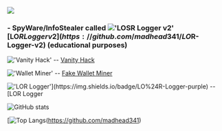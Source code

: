 ![](https://komarev.com/ghpvc/?username=madhead341)

### - SpyWare/InfoStealer called !['LOSR Logger v2'](https://img.shields.io/badge/LO%24R%20Logger-v2-purple) [LO$R Logger v2](https://github.com/madhead341/LO$R-Logger-v2) (educational purposes)
      
!['Vanity Hack'](https://img.shields.io/badge/Vanity%20-Hack-black) -- [Vanity Hack](https://github.com/madhead341/Vanity-Hack)

!['Wallet Miner'](https://img.shields.io/badge/Wallet-Miner-green) -- [Fake Wallet Miner](https://github.com/madhead341/LOSR-Fake-wallet-miner)

!['LO$R Logger'](https://img.shields.io/badge/LO%24R-Logger-purple) -- [LO$R Logger](https://github.com/madhead341/LOSR-Logger)
 
 
![GitHub stats](https://github-readme-stats.vercel.app/api?username=madhead341&theme=tokyonight)
 
[![Top Langs](https://github-readme-stats.vercel.app/api/top-langs/?username=madhead341&hide=php&theme=tokyonight)(https://github.com/madhead341)
